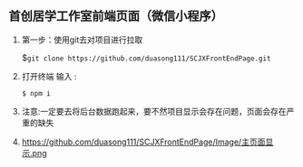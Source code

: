 ## 首创居学工作室前端页面（微信小程序）

1. 第一步：使用git去对项目进行拉取

   $`git clone https://github.com/duasong111/SCJXFrontEndPage.git`

2. 打开终端 输入 :

   `$ npm i` 

3. 注意:一定要去将后台数据跑起来，要不然项目显示会存在问题，页面会存在严重的缺失

4. https://github.com/duasong111/SCJXFrontEndPage/Image/主页面显示.png

   

